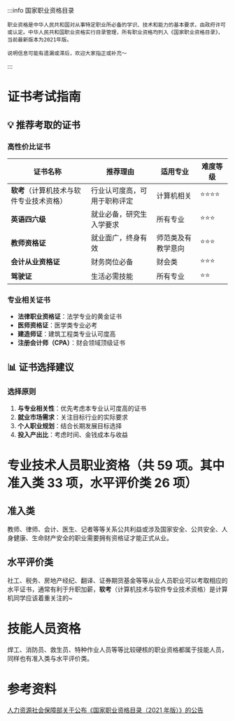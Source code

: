 :::info 国家职业资格目录

    职业资格是中华人民共和国对从事特定职业所必备的学识、技术和能力的基本要求，由政府许可或认定。中华人民共和国职业资格实行目录管理，所有职业资格均列入《国家职业资格目录》，当前最新版本为2021年版。

    说明信息可能有遗漏或滞后，欢迎大家指正或补充～

:::

# 证书考试指南

## 💡 推荐考取的证书

### 高性价比证书

| 证书名称                                 | 推荐理由                     | 适用专业           | 难度等级 |
| ---------------------------------------- | ---------------------------- | ------------------ | -------- |
| **软考**（计算机技术与软件专业技术资格） | 行业认可度高，可用于职称评定 | 计算机相关         | ⭐⭐⭐⭐ |
| **英语四六级**                           | 就业必备，研究生入学要求     | 所有专业           | ⭐⭐⭐   |
| **教师资格证**                           | 就业面广，终身有效           | 师范类及有教学意向 | ⭐⭐⭐   |
| **会计从业资格证**                       | 财务岗位必备                 | 财会类             | ⭐⭐⭐   |
| **驾驶证**                               | 生活必需技能                 | 所有专业           | ⭐⭐     |

### 专业相关证书

- **法律职业资格证**：法学专业的黄金证书
- **医师资格证**：医学类专业必考
- **建造师证**：建筑工程类专业认可度高
- **注册会计师（CPA）**：财会领域顶级证书

## 📊 证书选择建议

### 选择原则

1. **与专业相关性**：优先考虑本专业认可度高的证书
2. **就业市场需求**：关注目标行业的实际要求
3. **个人职业规划**：结合长期发展目标选择
4. **投入产出比**：考虑时间、金钱成本与收益

# 专业技术人员职业资格（共 59 项。其中准入类 33 项，水平评价类 26 项）

## 准入类

教师、律师、会计、医生、记者等等关系公共利益或涉及国家安全、公共安全、人身健康、生命财产安全的职业需要拥有资格证才能正式从业。

## 水平评价类

社工、税务、房地产经纪、翻译、证券期货基金等等从业人员职业可以考取相应的水平证书，通常有利于升职加薪，**软考**（计算机技术与软件专业技术资格）是计算机同学应该着重关注的~

# 技能人员资格

焊工、消防员、救生员、特种作业人员等等比较硬核的职业资格都属于技能人员，同样也有准入类与水平评价类。

# 参考资料

[人力资源社会保障部关于公布《国家职业资格目录（2021 年版）》的公告](https://www.mohrss.gov.cn/xxgk2020/fdzdgknr/zcfg/gfxwj/rcrs/202112/t20211202_429301.html)

